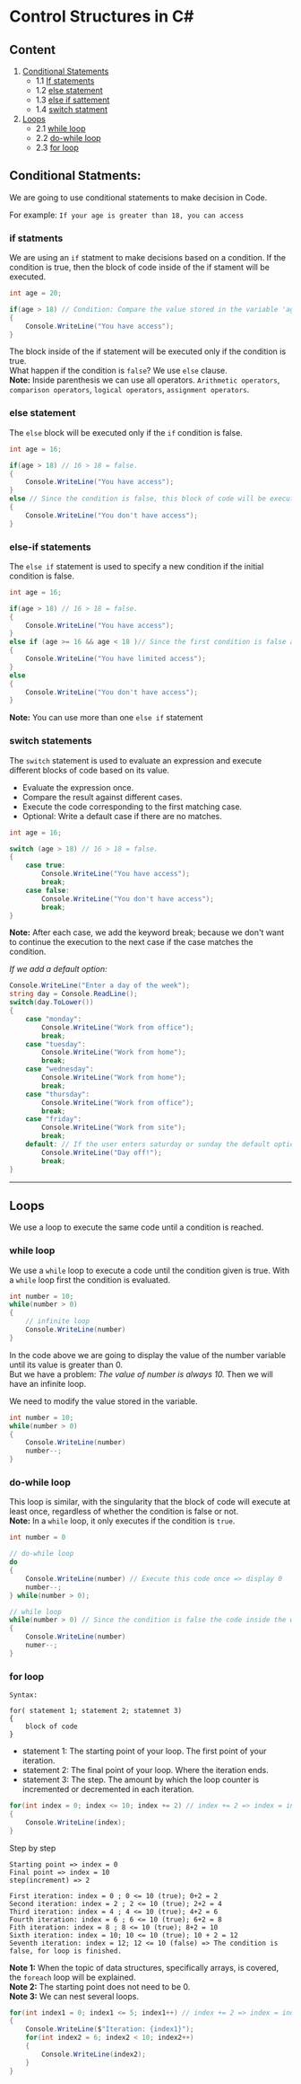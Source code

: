 # Control Structures in C#

## Content

1. [Conditional Statements](#conditional-statments)
    * 1.1 [If statements](#if-statments)
    * 1.2 [else statement](#else-statement)
    * 1.3 [else if sattement](#else-if-statements)
    * 1.4  [switch statment](#switch-statements)
2. [Loops](#loops)
    * 2.1 [while loop](#while-loop)
    * 2.2 [do-while loop](#do-while-loop)
    * 2.3 [for loop](#for-loop)

## Conditional Statments:

We are going to use conditional statements to make decision in Code.

For example:
    `If your age is greater than 18, you can access`

### if statments

We are using an `if` statment to make decisions based on a condition. If the condition is true, then the block of code inside of the if stament will be executed.

```csharp
int age = 20;

if(age > 18) // Condition: Compare the value stored in the variable 'age' with the minimum age => 20 > 18 = true. The code inside the block is executed.
{
    Console.WriteLine("You have access");
}
```
The block inside of the if statement will be executed only if the condition is true.  
What happen if the condition is `false`? We use `else` clause.  
**Note:** Inside parenthesis we can use all operators. `Arithmetic operators`, `comparison operators`, `logical operators`, `assignment operators`.

### else statement

The `else` block will be executed only if the `if` condition is false.

```csharp
int age = 16;

if(age > 18) // 16 > 18 = false.
{
    Console.WriteLine("You have access");
} 
else // Since the condition is false, this block of code will be executed.
{
    Console.WriteLine("You don't have access");
}

```
### else-if statements

The `else if` statement is used to specify a new condition if the initial condition is false.


```csharp
int age = 16;

if(age > 18) // 16 > 18 = false.
{
    Console.WriteLine("You have access");
} 
else if (age >= 16 && age < 18 )// Since the first condition is false and the second one is true, this block of code will be executed.
{
    Console.WriteLine("You have limited access");
}
else
{
    Console.WriteLine("You don't have access");
}

```

**Note:** You can use more than one `else if` statement


### switch statements

The `switch` statement is used to evaluate an expression and execute different blocks of code based on its value.

* Evaluate the expression once.
* Compare the result against different cases.
* Execute the code corresponding to the first matching case.
* Optional: Write a default case if there are no matches.

```csharp
int age = 16;

switch (age > 18) // 16 > 18 = false.
{
    case true:
        Console.WriteLine("You have access");
        break;
    case false:
        Console.WriteLine("You don't have access");
        break;
}   

```
**Note:** After each case, we add the keyword break; because we don't want to continue the execution to the next case if the case matches the condition.

*If we add a default option:*

```csharp
Console.WriteLine("Enter a day of the week");
string day = Console.ReadLine();
switch(day.ToLower())
{
    case "monday":
        Console.WriteLine("Work from office");
        break;
    case "tuesday":
        Console.WriteLine("Work from home");
        break;
    case "wednesday":
        Console.WriteLine("Work from home");
        break;
    case "thursday":
        Console.WriteLine("Work from office");
        break;
    case "friday":
        Console.WriteLine("Work from site");
        break;
    default: // If the user enters saturday or sunday the default option will be executed.
        Console.WriteLine("Day off!");
        break;
}
```

---

## Loops

We use a loop to execute the same code until a condition is reached.

### while loop

We use a `while` loop to execute a code until the condition given is true. With a `while` loop first the condition is evaluated.

```csharp
int number = 10;
while(number > 0)
{
    // infinite loop
    Console.WriteLine(number)
}
```
In the code above we are going to display the value of the number variable until its value is greater than 0.  
But we have a problem: *The value of number is always 10.*  Then we will have an infinite loop.

We need to modify the value stored in the variable.

```csharp
int number = 10;
while(number > 0)
{
    Console.WriteLine(number)
    number--;
}
```


### do-while loop

This loop is similar, with the singularity that the block of code will execute at least once, regardless of whether the condition is false or not.  
**Note:** In a `while` loop, it only executes if the condition is `true`.

```csharp
int number = 0 

// do-while loop
do
{
    Console.WriteLine(number) // Execute this code once => display 0
    number--;
} while(number > 0);

// while loop
while(number > 0) // Since the condition is false the code inside the while loop will not be executed.
{
    Console.WriteLine(number)
    numer--;
}
```
### for loop

```
Syntax:

for( statement 1; statement 2; statemnet 3)
{
    block of code
}
```
* statement 1: The starting point of your loop. The first point of your iteration.
* statement 2: The final point of your loop. Where the iteration ends.
* statement 3: The step. The amount by which the loop counter is incremented or decremented in each iteration.

```csharp
for(int index = 0; index <= 10; index += 2) // index += 2 => index = index + 2
{
    Console.WriteLine(index);
}
```

Step by step
```
Starting point => index = 0
Final point => index = 10
step(increment) => 2

First iteration: index = 0 ; 0 <= 10 (true); 0+2 = 2
Second iteration: index = 2 ; 2 <= 10 (true); 2+2 = 4
Third iteration: index = 4 ; 4 <= 10 (true); 4+2 = 6
Fourth iteration: index = 6 ; 6 <= 10 (true); 6+2 = 8
Fith iteration: index = 8 ; 8 <= 10 (true); 8+2 = 10
Sixth iteration: index = 10; 10 <= 10 (true); 10 + 2 = 12
Seventh iteration: index = 12; 12 <= 10 (false) => The condition is false, for loop is finished.
```

**Note 1:** When the topic of data structures, specifically arrays, is covered, the `foreach` loop will be explained.  
**Note 2:** The starting point does not need to be 0.  
**Note 3:** We can nest several loops.  
```csharp
for(int index1 = 0; index1 <= 5; index1++) // index += 2 => index = index + 2
{
    Console.WriteLine($"Iteration: {index1}");
    for(int index2 = 6; index2 < 10; index2++)
    {
        Console.WriteLine(index2);
    }
}
```